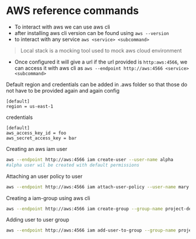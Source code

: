 # AWS reference commands

- To interact with aws we can use aws cli
- after installing aws cli version can be found using `aws --version`
- to interact with any service `aws <service> <subcommand>`

> Local stack is a mocking tool used to mock aws cloud environment

- Once configured it will give a url if the url provided is `http:aws:4566`, we can access it with aws cli as `aws --endpoint http://aws:4566 <service> <subcommand>`

Default region and credentials can be added in .aws folder so that those do not have to be provided again and again
config
```
[default]
region = us-east-1
```

credentials
```
[default]
aws_access_key_id = foo
aws_secret_access_key = bar
```

Creating an aws iam user
```sh
aws --endpoint http://aws:4566 iam create-user --user-name alpha
#alpha user wil be created with default permissions
```

Attaching an user policy to user
```sh
aws --endpoint http://aws:4566 iam attach-user-policy --user-name mary --policy-arn arn:aws:iam::aws:policy/AdministratorAccess
```

Creating a iam-group using aws cli
```sh
aws --endpoint http://aws:4566 iam create-group --group-name project-developers
```

Adding user to user group
```sh
aws --endpoint http://aws:4566 iam add-user-to-group --group-name project-sapphire-developers --user-name jill
```


